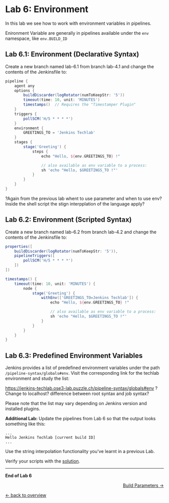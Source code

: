 Lab 6: Environment
==================

In this lab we see how to work with environment variables in pipelines.

Enironment Variable are generally in pipelines available under the ``env`` namespace, like ``env.BUILD_ID``

Lab 6.1: Environment (Declarative Syntax)
-----------------------------------------

Create a new branch named lab-6.1 from branch lab-4.1 and change the contents of the Jenkinsfile to:

```groovy
pipeline {
    agent any
    options {
        buildDiscarder(logRotator(numToKeepStr: '5'))
        timeout(time: 10, unit: 'MINUTES')
        timestamps()  // Requires the "Timestamper Plugin"
    }
    triggers {
        pollSCM('H/5 * * * *')
    }
    environment {
        GREETINGS_TO = 'Jenkins Techlab'
    }
    stages {
        stage('Greeting') {
            steps {
                echo "Hello, ${env.GREETINGS_TO} !"

                // also available as env variable to a process:
                sh 'echo "Hello, $GREETINGS_TO !"'
            }
        }
    }
}
```
?Again from the previous lab whent to use parameter and when to use env? Inside the shell script the stign interpplation of the language apply?

Lab 6.2: Environment (Scripted Syntax)
--------------------------------------

Create a new branch named lab-6.2 from branch lab-4.2 and change the contents of the Jenkinsfile to:

```groovy
properties([
    buildDiscarder(logRotator(numToKeepStr: '5')),
    pipelineTriggers([
        pollSCM('H/5 * * * *')
    ])
])

timestamps() {
    timeout(time: 10, unit: 'MINUTES') {
        node {
            stage('Greeting') {
                withEnv(['GREETINGS_TO=Jenkins Techlab']) {
                    echo "Hello, ${env.GREETINGS_TO} !"

                    // also available as env variable to a process:
                    sh 'echo "Hello, $GREETINGS_TO !"'
                }
            }
        }
    }
}
```

Lab 6.3: Predefined Environment Variables
-----------------------------------------

Jenkins provides a list of predefined environment variables under the path ``/pipeline-syntax/globals#env``. Visit the corresponding link for the techlab environment and study the list:

<https://jenkins-techlab.ose3-lab.puzzle.ch/pipeline-syntax/globals#env>
?Change to localhost? difference between root syntax and job syntax?

Please note that the list may vary depending on Jenkins version and installed plugins.

**Additional Lab:** Update the pipelines from Lab 6 so that the output looks something like this:
```
...
Hello Jenkins Techlab [current build ID]
...
```
Use the string interpolation functionality you've learnt in a previous Lab.

Verify your scripts with the [solution](solutions/06_3_environment_solution.md).

---

**End of Lab 6**

<p width="100px" align="right"><a href="07_parameters.md">Build Parameters →</a></p>

[← back to overview](../README.md)
